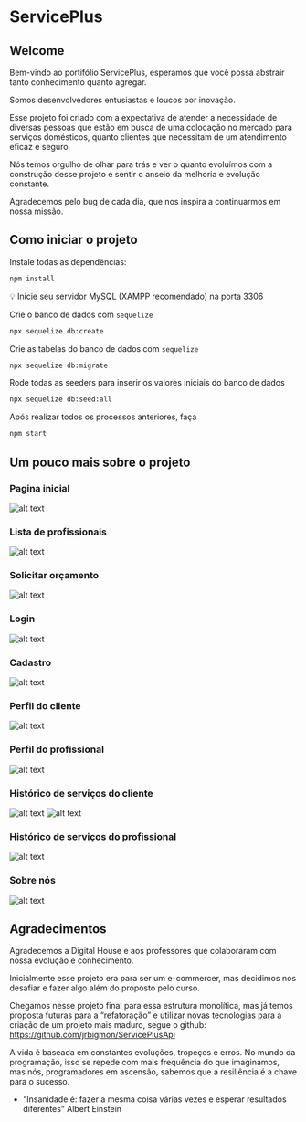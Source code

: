 # ServicePlus
## Welcome
Bem-vindo ao portifólio ServicePlus, esperamos que você possa abstrair tanto conhecimento quanto agregar. 

Somos desenvolvedores entusiastas e loucos por inovação. 

Esse projeto foi criado com a expectativa de atender a necessidade de diversas pessoas que estão em busca de uma colocação no mercado para serviços domésticos, quanto 
clientes que necessitam de um atendimento eficaz e seguro. 

Nós temos orgulho de olhar para trás e ver o quanto evoluímos com a construção desse projeto e sentir o anseio da melhoria e evolução constante. 

Agradecemos pelo bug de cada dia, que nos inspira a continuarmos em nossa missão. 

## Como iniciar o projeto

Instale todas as dependências:
````bash
npm install
````
💡 Inicie seu servidor MySQL (XAMPP recomendado) na porta 3306 

Crie o banco de dados com `sequelize`
````bash
npx sequelize db:create
````
Crie as tabelas do banco de dados com `sequelize`
````bash
npx sequelize db:migrate
````
Rode todas as seeders para inserir os valores iniciais do banco de dados
````bash
npx sequelize db:seed:all
````
Após realizar todos os processos anteriores, faça
````bash
npm start
````

## Um pouco mais sobre o projeto
### Pagina inicial
![alt text](./public/img/imgReadme/home-page.PNG)

### Lista de profissionais
![alt text](./public/img/imgReadme/search-professionals-page.PNG)

### Solicitar orçamento
![alt text](./public/img/imgReadme/budget-page.PNG)

### Login
![alt text](./public/img/imgReadme/login-page.PNG)

### Cadastro 
![alt text](./public//img/imgReadme/register-page.PNG)

### Perfil do cliente 
![alt text](./public//img/imgReadme/profile-client-page.PNG)

### Perfil do profissional
![alt text](./public/img/imgReadme/profile-professional-page.PNG)

### Histórico de serviços do cliente
![alt text](./public/img/imgReadme/history-services-client-page.PNG)
![alt text](./public/img/imgReadme/history-services-with-filter-client-page.PNG)

### Histórico de serviços do profissional
![alt text](./public/img/imgReadme/history-services-professional-page.PNG)

### Sobre nós
![alt text](./public/img/imgReadme/about-page.PNG)

## Agradecimentos
Agradecemos a Digital House e aos professores que colaboraram com nossa evolução e conhecimento. 

Inicialmente esse projeto era para ser um e-commercer, mas decidimos nos desafiar e fazer algo além do proposto pelo curso. 

Chegamos nesse projeto final para essa estrutura monolítica, mas já temos proposta futuras para a “refatoração” e utilizar novas tecnologias para a criação de um projeto mais maduro, segue o github: https://github.com/jrbigmon/ServicePlusApi  

A vida é baseada em constantes evoluções, tropeços e erros. No mundo da programação, isso se repede com mais frequência do que imaginamos, mas nós, programadores em ascensão, sabemos que a resiliência é a chave para o sucesso. 

- “Insanidade é: fazer a mesma coisa várias vezes e esperar resultados diferentes” 
Albert Einstein 
